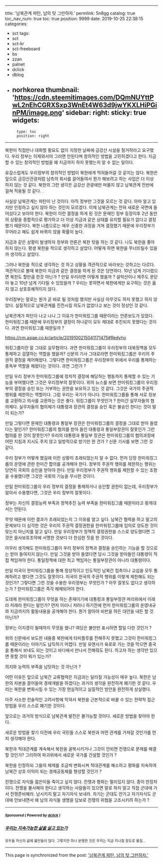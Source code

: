 
---
title: '남북관계 파탄, 남의 탓 그만하자.'
permlink: 5n8gg
catalog: true
toc_nav_num: true
toc: true
position: 9999
date: 2019-10-25 22:38:15
categories:
- sct
tags:
- sct
- sct-kr
- sct-freeboard
- bs
- zzan
- palnet
- dclick
- dblog
- norhkorea
thumbnail: 'https://cdn.steemitimages.com/DQmNUYttPwL2nEhCGRXSxp3WnEt4W63d9jwYKXLHiPGinPM/image.png'
sidebar:
    right:
        sticky: true
widgets:
    -
        type: toc
        position: right
---


북한이 직접만나 대화할 필요도 없이 지정한 날짜에 금강산 시설을 철거하라고 요구했다. 우리 정부는 이제와서야 그러면 안된다며 창의적인 방법을 고민하겠다고 한다. 지금 할 수 있는 창의적인 방법을 왜 지금까지 하지 못했는지 알 수 없는 일이다.

유감스럽게도 우리정부의 창의적인 방법이 북한에게 먹혀들어갈 것 같지는 않다. 북한은 앞으로 금강산관광처럼 남측의 회사를 끌어들여서 뭔가 해보려고 하는 사업은 더 이상 하지 않는 것 같다. 북한의 그런 생각은 금강산 관광에만 머물지 않고 남북관계 전반에 걸쳐 적용될 것 같다. .

사실상 남북관계는 파탄이 난 것이다. 아직 정부만 그것을 모르는 것 같다. 아마 알고 있지만 인정하고 싶지 않아 하는 것인지 모르겠다. 이제 남북관계는 전혀 새로운 국면에 들어섰다고 보아야 한다. 북한이 이런 결정을 하게 된 것은 문재인 정부 등장이후 2년 동안의 상황을 종합적으로 평가하고 더 이상 지금과 같은 상태를 유지할 필요가 없다고 결정했기 때문이다. 북한 나름으로는 매우 신중한 과정을 거쳐 결정했기 때문에 우리정부가 무어라고 해도 쉽게 바뀌지 않을 확률이 높다.

지금과 같은 상황이 발생하자 정부와 언론은 북한 탓을 하는 것 같다. 나도 북한을 좋아 하지 않는다. 평생 북한을 적으로 생각하고 살았다. 어떻게 하면 북한을 무너뜨릴수 있을까 생각하고 살았다.

그러나 북한을 적으로 생각하는 것 하고 상황을 객관적으로 바라보는 것하고는 다르다. 객관적으로 볼때 북한이 지금과 같은 결정을 하게 된 것은 당연하다. 10년 넘게 기다렸으면 북한도 할만큼 한것 아닌가 ? 만일 우리라면 어떻게 했을까 ? 설악산이나 제주도 문닫아 놓고 10년 넘게 기다릴 수 있었을까 ? 우리는 못하면서 북한에게만 요구하는 것은 옳지 않고 상호호혜적이지 않다.

우리정부는 말로는 뭔가 곧 바로 될 것처럼 했지만 사실상 아무것도 하지 못했고 하지 않았다. 실질적으로 남북관계를 진전시킬 의도가 없었다고 보는 것이 정상인 것 같다.

남북관계가 파탄이 나고 나니 그 이유가 한미워킹그룹 때문이라는 언론보도가 있었다. 한미워킹그룹 때문에 우리정부의 결정이 하나같이 모두 제대로 추진되지 못했다는 것이다. 과연 한미워킹그룹 때문일까 ?

https://cm.asiae.co.kr/article/2019100215041171475#Redyho

워킹그룹이란 말 그대로 실무협의다. 과연 한미워킹그룹이 우리정부의 대북정책을 모두 통제하고 검열하는 역할을 했을까? 신문의 기사 그대로라면 한미워킹그룹은 우리의 주권적 결정을 제어해왔다. 그렇다면 한미워킹그룹은 우리정부의 위에서 우리를 통제하는 총독부 역할을 해왔다는 것이다. 과연 그런가 ?

만일 우리 정부가 한미워킹그룹에 정치적 결정에 해당하는 행동까지 통제할 수 있는 기능을 부여했다면 그것은 우리정부의 잘못이다. 위의 뉴스를 보면 한미워킹그룹이 우리정부의 결정을 승인 또는 거부하는 권한을 보유하고 있는 것 같다. 그것은 국가의 주권적 행위를 제한하는 역할이다. 그럼 우리는 국가가 아니다. 한미워킹그룹들 통해 서로 정보를 교환하고 의사를 교환하는 것은 좋다. 워킹그룹이 무엇인가 ? 한미간 실무자들의 협의체다. 실무자들의 협의체가 대통령과 장관의 결정을 승인 혹은 불승인 한다는 것이 말이 되는가?

만일 그렇다면 문재인 대통령과 통일부 장관은 한미워킹그룹의 결정을 그대로 받아 들였다는 말인가? 한미워킹그룹의 협의를 받아 들인 대통령과 통일부장관이 잘못인가 그런 협의를 한 것이 잘못인가? 우리의 대통령과 통일부 장관은 한미워킹그룹의 협의과정에 어떤 지침과 지시도 주지 않고 일방적으로 받기만 한 건가 ? 신문 기사를 보면 그런 것 같다.

우리 정부가 어떻게 했길래 이런 상황이 초래되었는지 알 수 없다. 먼저 당장 한미워킹그룹의 운영에 관한 한미간 합의를 공개해야 한다. 정부의 주권적 행위를 제한하는 행위는 당연히 국회의 승인을 받아야 한다. 만일 우리정부가 주권적 행위를 제한할 수 있는 조항을 수용했다면 그것은 국회의 기능을 무시한 것이다.

만일 한미워킹그룹이 우리 정부의 결정을 통제하거나 승인할 권한이 없는데, 우리정부가 알아서 수용했다면, 그것은 우리 정부의 잘못이다.

정부는 자신의 결정능력 부족과 정책추진 능력 부족을 한미워킹그룹 때문이라고 핑게대서는 안된다.

무엇 때문에 이런 결과가 초래되었는지 그 이유를 알고 싶다. 남북간 협력을 하고 말고의 문제보다 더 심각한 것은 우리의 주권적 결정권한을 한미워킹그룹에 임의로 양도한 것이 맞는지 아닌지를 알고 싶다. 만일 우리정부가 정책적 결정권한을 스스로 양도했다면 그것은 을사보호조약에 서명한 것보다 더 한심한 짓을 한 것이다.

아무리 생각해도 한미워킹그룹이 우리 정부의 정책과 결정을 승인하는 기능을 할 것으로는 받아 들여지지 않는다. 만일 그것을 받아 들였다면 당시 그것을 받아들인 대통령이 직접 책임져야 한다. 통일정책에 대한 최고 책임자는 통일부장관이 아니라 대통령이다.

만일 미국이 한미워킹그룹을 통해 정상적이고 인도적인 남북간 접촉이나 교섭을 모두 통제하려고 했다면 그것도 잘못이다. 미국이 한국의 주권적 행위를 이렇게 제한해도 되는 것인가? 그렇다면 그런 것을 수용한 우리정부는 무엇인가 ? 아무 잘못도 없다고 생각하는가 ? 한미워킹그룹은 즉각 해체되어야 한다.

도데체 한미워킹그룹이 무엇을 하는 존재이기에 대통령과 통일부장관 머리위에서 이래라 저래라 한다는 말인가? 먼저 이러니 저러니 하기전에 먼저 한미워킹그룹의 운영내규와 지금까지의 활동내용을 공개해야 한다. 뭔가 알아야 비판을 하든 대안을 내든 할 것 아닌가?

정부는 이지경이 될때까지 무엇을 했나? 여당은 불만만 표시하면 할일 다한 것인가 ?

위의 신문에서 보도한 내용중 북한에게 타미플루를 전해주지 못했고 그것이 한미워킹그룹 때문이라는 이야기도 납득하기 어렵다. 만일 유엔사가 육로로 가는 것을 막으면 중국을 통해서 보내도 되는 것이고 바다에서 만나서 전해줘도 된다. 하고자 하는 생각만 있으면 못할 것이 뭐가 있는가?

의지와 능력의 부족을 남탓하는 것 아닌가 ?

어떤 이유든 앞으로 남북간 교류협력은 지금과는 달라질 가능성이 매우 높다. 북한은 남한의 자본을 끌어들여 경제개발을 하겠다는 과거의 생각을 완전하게 폐기한 것 같다. 우리는 북한을 변화시킬 수 있는 가장 현실적이고 실질적인 방안을 완전하게 상실했다.

아주 사소한 전술적인 고려사항에 막혀서 북한을 근본적으로 바꿀 수 있는 전략적 접근방법을 우리 스스로 폐기한 것이다.

앞으로는 과거의 방식으로 남북관계 발전은 불가능할 것이다. 새로운 방법을 찾아야 한다.

새로운 방법을 찾기 이전에 우리 국민들 스스로 북한과 어떤 관계를 가져갈 것인가를 먼저 생각해야 한다.

북한과 적대관계를 계속해서 북한을 굴복시키거나 그것이 안되면 전쟁으로 문제를 해결할 것인가? 그리하여 파괴위에서 새로운 국가를 건설할 것인가 ?

북한을 인정하되 그들의 체제를 조금씩 변화시켜 적대관계를 해소하고 평화를 지속하여 남북간 상호 이익이 되는 경제공동체를 형성할 것인가 ?

전쟁으로 자식들 젊은이들 죽이고 싶지 않다. 전쟁과 평화는 멀리있지 않다. 종이 한장차이다. 전쟁을 불사해야 한다고 생각하는 사람들이 있으면 말로 하지 말고 직접 군대에 가서 전쟁준비해라. 남시키지 말고 자기자식 보내라. 자기는 군대도 안가고 자기자식도 군대에 안보내면서 왜 남의 자식들 생명을 담보로 전쟁의 위협을 고조시키려 하는가 ?

---

#####  <sub> **Sponsored ( Powered by [dclick](https://www.dclick.io) )** </sub>
##### [우리는 지속가능한 삶을 살고 있는가](https://api.dclick.io/v1/c?x=eyJhbGciOiJIUzI1NiIsInR5cCI6IkpXVCJ9.eyJjIjoib2xkc3RvbmUiLCJzIjoiNW44Z2ciLCJhIjpbInQtMjAyNiJdLCJ1cmwiOiJodHRwczovL3N0ZWVtaXQuY29tL3p6YW4vQG9sZHN0b25lLzZrdndkZiIsImlhdCI6MTU3MjA0MzQzMywiZXhwIjoxODg3NDAzNDMzfQ.HxB-1jbTgmYAIXFY7KK66DJu7MNk0A5-n0lHjEVt_8Y)
<sup>모두들 자신의 삶에 불만들이 많다. 그렇지만 하나 분명한 것은 우리는 지금 지나칠 정도로 물질...</sup>


- - -

This page is synchronized from the post: ['남북관계 파탄, 남의 탓 그만하자.'](https://steemit.com/@oldstone/5n8gg)
